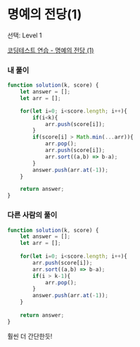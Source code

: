# 명예의 전당(1)

선택: Level 1

[코딩테스트 연습 - 명예의 전당 (1)](https://school.programmers.co.kr/learn/courses/30/lessons/138477)

### 내 풀이

```jsx
function solution(k, score) {
    let answer = [];
    let arr = [];

    for(let i=0; i<score.length; i++){        
        if(i<k){
            arr.push(score[i]);
        }
        if(score[i] > Math.min(...arr)){
            arr.pop();
            arr.push(score[i]);
            arr.sort((a,b) => b-a);
        }
        answer.push(arr.at(-1));
    }

    return answer;
}
```

### 다른 사람의 풀이

```jsx
function solution(k, score) {
    let answer = [];
    let arr = [];
    
    for(let i=0; i<score.length; i++){        
        arr.push(score[i]);
        arr.sort((a,b) => b-a);
        if(i > k-1){
            arr.pop();
        }
        answer.push(arr.at(-1));
    }
    
    return answer;
}
```

훨씬 더 간단한듯!